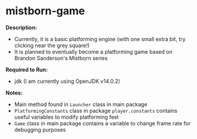 # mistborn-game
**Description:**
 - Currently, it is a basic platforming engine (with one small extra bit, try clicking near the grey square!) 
 - It is planned to eventually become a platforming game based on Brandon Sanderson's Mistborn series

**Required to Run:**
 - jdk (I am currently using OpenJDK v14.0.2)

**Notes:**
 - Main method found in `Launcher` class in main package
 - `PlatformingConstants` class in package `player.constants` contains useful variables to modify platforming feel
 - `Game` class in main package contains a variable to change frame rate for debugging purposes 